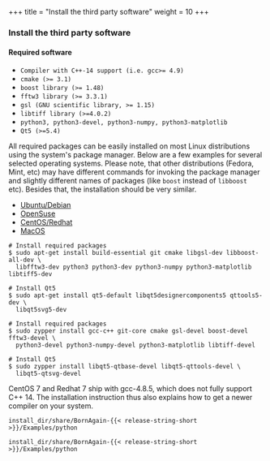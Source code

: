 +++
title = "Install the third party software"
weight = 10
+++

### Install the third party software

#### Required software

* `Compiler with C++-14 support (i.e. gcc>= 4.9)`
* `cmake (>= 3.1)`
* `boost library (>= 1.48)`
* `fftw3 library (>= 3.3.1)`
* `gsl (GNU scientific library, >= 1.15)`
* `libtiff library (>=4.0.2)`
* `python3, python3-devel, python3-numpy, python3-matplotlib`
* `Qt5 (>=5.4)`

All required packages can be easily installed on most Linux distributions using the system's package manager. Below are a few examples for several selected operating systems. Please note, that other distributions (Fedora, Mint, etc) may have different commands for invoking the package manager and slightly different names of packages (like `boost` instead of `libboost` etc). Besides that, the installation should be very similar.

<!-- Nav tabs -->
<ul class="nav nav-tabs" id="OperationSystemTab" role="tablist">
  <li class="nav-item">
    <a class="nav-link active" id="home-tab" data-toggle="tab" href="#Ubuntu" role="tab" aria-controls="ubuntu" aria-selected="true">Ubuntu/Debian</a>
  </li>
  <li class="nav-item">
    <a class="nav-link" id="profile-tab" data-toggle="tab" href="#OpenSuse" role="tab" aria-controls="opensuse" aria-selected="false">OpenSuse</a>
  </li>
  <li class="nav-item">
    <a class="nav-link" id="messages-tab" data-toggle="tab" href="#CentOS" role="tab" aria-controls="centos" aria-selected="false">CentOS/Redhat</a>
  </li>
  <li class="nav-item">
    <a class="nav-link" id="messages-tab" data-toggle="tab" href="#MacOS" role="tab" aria-controls="macos" aria-selected="false">MacOS</a>
  </li>
</ul>

<!-- Tab panes -->
<div class="tab-content id="OperationSystemTabContent">
  <div class="tab-pane active" id="Ubuntu" role="tabpanel" aria-labelledby="ubuntu-tab">
    <p><pre><code># Install required packages
$ sudo apt-get install build-essential git cmake libgsl-dev libboost-all-dev \
  libfftw3-dev python3 python3-dev python3-numpy python3-matplotlib libtiff5-dev</code></pre></p>
    <p><pre><code># Install Qt5
$ sudo apt-get install qt5-default libqt5designercomponents5 qttools5-dev \
  libqt5svg5-dev</code></pre></p>
  </div>
  <div class="tab-pane" id="OpenSuse" role="tabpanel" aria-labelledby="opensuse-tab">
    <p><pre><code># Install required packages
$ sudo zypper install gcc-c++ git-core cmake gsl-devel boost-devel fftw3-devel \
  python3-devel python3-numpy-devel python3-matplotlib libtiff-devel</code></pre></p>
    <p><pre><code># Install Qt5
$ sudo zypper install libqt5-qtbase-devel libqt5-qttools-devel \
  libqt5-qtsvg-devel</code></pre></p>
  </div>
  <div class="tab-pane" id="CentOS" role="tabpanel" aria-labelledby="centos-tab">
    <p></p>
    <p>CentOS 7 and Redhat 7 ship with gcc-4.8.5, which does not fully support C++ 14. The installation instruction thus also explains how to get a newer compiler on your system.</p>
    <p><pre><code>install_dir/share/BornAgain-{{< release-string-short >}}/Examples/python</code></pre></p>  
  </div>
  <div class="tab-pane" id="MacOS" role="tabpanel" aria-labelledby="macos-tab">
    <p><pre><code>install_dir/share/BornAgain-{{< release-string-short >}}/Examples/python</code></pre></p>  
  </div>
</div>
